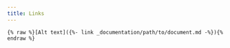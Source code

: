 ```yaml
---
title: Links
---
```


```liquid
{% raw %}[Alt text]({%- link _documentation/path/to/document.md -%}){% endraw %}
```
